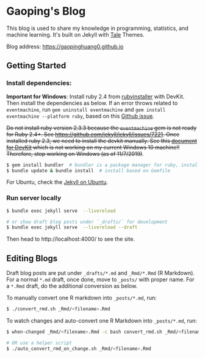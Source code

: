 # Gaoping's Blog
This blog is used to share my knowledge in programming, statistics, and machine learning. It's built on Jekyll with [Tale][Tale] Themes.

Blog address: <https://gaopinghuang0.github.io>

## Getting Started
### Install dependencies:

**Important for Windows**: 
Install ruby 2.4 from [rubyinstaller](https://rubyinstaller.org/downloads/) with DevKit. Then install the dependencies as below. If an error throws related to `eventmachine`, run `gem uninstall eventmachine` and `gem install eventmachine --platform ruby`, based on this [Github issue](https://github.com/oneclick/rubyinstaller2/issues/96#issuecomment-434619796).

~~Do not install ruby version 2.3.3 because the `eventmachine` gem is not ready for Ruby 2.4+. See https://github.com/jekyll/jekyll/issues/7221.  Once installed ruby 2.3, we need to install the devkit manually. See this [document for DevKit](https://github.com/oneclick/rubyinstaller/wiki/Development-Kit) which is not working on my current Windows 10 machine!!  Therefore, stop working on Windows (as of 11/7/2019)~~. 
```bash
$ gem install bundler  # bundler is a package manager for ruby, install it first if not yet
$ bundle update & bundle install  # install based on Gemfile
```

For Ubuntu, check the [Jekyll on Ubuntu](https://jekyllrb.com/docs/installation/ubuntu/).

### Run server locally
```bash
$ bundle exec jekyll serve  --livereload

# or show draft blog posts under `_drafts/` for development
$ bundle exec jekyll serve  --livereload --draft
```

Then head to http://localhost:4000/ to see the site.

## Editing Blogs

Draft blog posts are put under `_drafts/*.md` and `_Rmd/*.Rmd` (R Markdown). For a normal `*.md` draft, once done, move to `_posts/` with proper name. For a `*.Rmd` draft, do the additional conversion as below.

To manually convert one R markdown into `_posts/*.md`, run:
```bash
$ ./convert_rmd.sh _Rmd/<filename>.Rmd
```

To watch changes and auto-convert one R Markdown into `_posts/*.md`, run:
```bash
$ when-changed _Rmd/<filename>.Rmd -c bash convert_rmd.sh _Rmd/<filename>.Rmd

# OR use a helper script
$ ./auto_convert_rmd_on_change.sh _Rmd/<filename>.Rmd
```


[Tale]: https://github.com/chesterhow/tale/